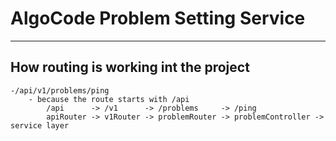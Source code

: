 # AlgoCode Problem Setting Service


-------------------------------


## How routing is working int the project
    -/api/v1/problems/ping
        - because the route starts with /api
            /api      -> /v1      -> /problems     -> /ping  
            apiRouter -> v1Router -> problemRouter -> problemController -> service layer
